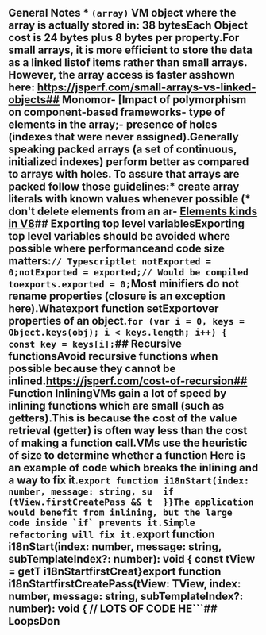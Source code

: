 ## General Notes  * `(array)` VM object where the array is actually stored in: 38 bytesEach Object cost is 24 bytes plus 8 bytes per property.For small arrays, it is more efficient to store the data as a linked listof items rather than small arrays. However, the array access is faster asshown here: https://jsperf.com/small-arrays-vs-linked-objects## Monomor- [Impact of polymorphism on component-based frameworks- type of elements in the array;- presence of holes (indexes that were never assigned).Generally speaking packed arrays (a set of continuous, initialized indexes) perform better as compared to arrays with holes. To assure that arrays are packed follow those guidelines:* create array literals with known values whenever possible (* don't delete elements from an ar- [Elements kinds in V8](https://v8.dev/blog/elements-kinds)## Exporting top level variablesExporting top level variables should be avoided where possible where performanceand code size matters:```// Typescriptlet notExported = 0;notExported = exported;// Would be compiled toexports.exported = 0;```Most minifiers do not rename properties (closure is an exception here).Whatexport function setExportover properties of an object.```for (var i = 0, keys = Object.keys(obj); i < keys.length; i++) {  const key = keys[i];```## Recursive functionsAvoid recursive functions when possible because they cannot be inlined.https://jsperf.com/cost-of-recursion## Function InliningVMs gain a lot of speed by inlining functions which are small (such as getters).This is because the cost of the value retrieval (getter) is often way less than the cost of making a function call.VMs use the heuristic of size to determine whether a function Here is an example of code which breaks the inlining and a way to fix it.```export function i18nStart(index: number, message: string, su  if (tView.firstCreatePass && t  }}The application would benefit from inlining, but the large code inside `if` prevents it.Simple refactoring will fix it.```export function i18nStart(index: number, message: string, subTemplateIndex?: number): void {  const tView = getT    i18nStartfirstCreat}export function i18nStartfirstCreatePass(tView: TView, index: number, message: string, subTemplateIndex?: number): void {  // LOTS OF CODE HE```## LoopsDon